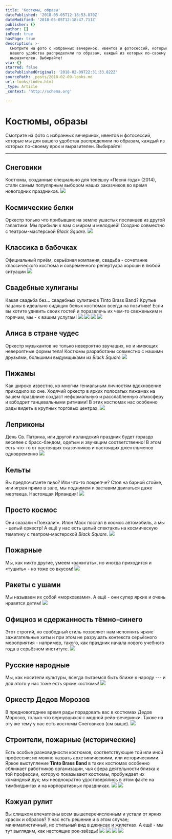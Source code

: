 ```yaml
---
title: 'Костюмы, образы'
datePublished: '2018-05-05T12:18:53.870Z'
dateModified: '2018-05-05T12:18:47.711Z'
publisher: {}
author: []
inFeed: true
hasPage: true
description: >-
  Смотрите на фото с избранных вечеринок, ивентов и фотосессий, которые мы для
  вашего удобства распределили по образам, каждый из которых по-своему ярок и
  выразителен. Выбирайте!
via: {}
starred: false
datePublishedOriginal: '2018-02-09T22:31:33.822Z'
sourcePath: _posts/2018-02-09-looks.md
url: looks/index.html
_type: Article
_context: 'http://schema.org'

---
```

# Костюмы, образы

Смотрите на фото с избранных вечеринок, ивентов и фотосессий, которые мы для вашего удобства распределили по образам, каждый из которых по-своему ярок и выразителен. Выбирайте!

---

## Снеговики

Костюмы, созданные специально для телешоу «Песня года» (2014), стали самым популярным выбором наших заказчиков во время новогодних праздников.
![](https://the-grid-user-content.s3-us-west-2.amazonaws.com/5b546099-8a29-41a4-a7b4-0bcc3cd7438e.jpg)

## Космические белки

Оркестр только что прибывших на землю ушастых посланцев из другой галактики. Мы прибыли к вам с миром и мелодией! Создано совместно с театром-мастерской _Black Square_.
![](https://the-grid-user-content.s3-us-west-2.amazonaws.com/7d6bb935-1b08-49a6-9630-df56163a321c.jpg)

## Классика в бабочках

Официальный приём, серьёзная компания, свадьба - сочетание классического костюма и современного репертуара хороши в любой ситуации
![](https://the-grid-user-content.s3-us-west-2.amazonaws.com/5c3b6bad-68f9-476a-ac66-519e9c8999db.jpg)

## Свадебные хулиганы

Какая свадьба без... свадебных хулиганов Tinto Brass Band? Крутые пацаны в идеально сидящих белых костюмах всегда на позитиве! Если вы хотите удивить своих гостей и поразвлечь их чем-то свеженьким и горячим, мы - к вашим услугам!
![](https://the-grid-user-content.s3-us-west-2.amazonaws.com/b10b8dc7-c3e9-41f5-ab91-9a9903d753d2.png)
![](https://the-grid-user-content.s3-us-west-2.amazonaws.com/6736853a-82ba-4d24-a814-420b527511ab.jpg)
![](https://the-grid-user-content.s3-us-west-2.amazonaws.com/75985161-8165-4993-8cc2-7f9df7045ee6.jpg)
![](https://the-grid-user-content.s3-us-west-2.amazonaws.com/def9697a-66d9-414e-8727-e1724f5be389.jpg)

## Алиса в стране чудес

Оркестр музыкантов не только невероятно звучащих, но и имеющих невероятные формы тела! Костюмы разработаны совместно с нашими друзьями, большими выдумщиками из _Black Square_
![](https://the-grid-user-content.s3-us-west-2.amazonaws.com/6a217fb2-76df-4fad-bcaf-a1be55064e2f.jpg)

## Пижамы

Как широко известно, ко многим гениальным личностям вдохновение приходило во сне. Ходячий оркестр в ярких полосатых пижамах на вашем празднике создаст неформальную и расслабленную атмосферу и взбодрит танцевальными ритмами! В этих костюмах нас особенно рады видеть в крупных торговых центрах.
![](https://the-grid-user-content.s3-us-west-2.amazonaws.com/909e56cf-1c98-4638-85a9-c9094a14a7a4.jpg)

## Леприконы

День Св. Патрика, или другой ирландский праздник будет гораздо веселее с брасс-бэндом, одетым и звучащим соответственно! В этом есть что-то от настоящих сказочников и настоящих джентльменов одновременно
![](https://the-grid-user-content.s3-us-west-2.amazonaws.com/3cdb8e4c-8061-4e1b-ae82-3424831a42ed.jpg)

## Кельты

Вы предпочитаете пиво? Или что-то покрепче? Стоя на барной стойке, или играя прямо в зале, мы поднимем и заставим двигаться даже мертвеца. Настоящая Ирландия!
![](https://the-grid-user-content.s3-us-west-2.amazonaws.com/6fcd6007-f12f-47d8-ad61-cbbcb1cea4d1.jpg)

## Просто космос

Они сказали «Поехали!». Илон Маск послал в космос автомобиль, а мы - целый оркестр! А ещё у нас есть целый спектакль на космическую тематику с театром-мастерской _Black Square_.
![](https://the-grid-user-content.s3-us-west-2.amazonaws.com/3102d297-bdfc-4570-a1f1-5e3e2d869340.jpg)

## Пожарные

Мы, как никто другие, умеем «зажигать», но иногда приходится и «тушить» - но тоже со вкусом!
![](https://s3-us-west-2.amazonaws.com/the-grid-img/p/cbc5dcd2f79baab14593916b0fe3e87420f47e65.jpg)

## Ракеты с ушами

Мы называем их собой «морковками». А ещё - они супер яркие и очень нравятся детям!
![](https://the-grid-user-content.s3-us-west-2.amazonaws.com/c2e7e735-6058-41b6-8b10-d9b910d064bb.jpg)

## Официоз и сдержанность тёмно-синего

Этот строгий, но свободный стиль позволяет нам исполнять яркие зажигательные хиты и при этом не разрушать контекста серьёзного мероприятия - например, такого, как праздник начала нового учебного года в серьёзном институте.
![](https://the-grid-user-content.s3-us-west-2.amazonaws.com/5cc3c39a-636a-481c-a439-8a4883090d3d.jpg)

## Русские народные

Мы, как носители культуры, всегда пытаемся быть ближе к народу --- и для этого у нас тоже есть яркие костюмы!
![](https://the-grid-user-content.s3-us-west-2.amazonaws.com/df7f237a-a916-46f3-bf41-8f86c0b12c41.jpg)

## Оркестр Дедов Морозов

В предновогоднее время рады порадовать вас в костюмах Дедов Морозов, только что вернувшихся с модной рейв-вечеринки. Также на эту же тему у нас есть костюмы Снеговиков (см выше).
![](https://the-grid-user-content.s3-us-west-2.amazonaws.com/d95491e2-566b-4702-834a-f503817bc4b5.jpg)

## Строители, пожарные (исторические)

Есть особые разновидности костюмов, соответствующие той или иной профессии; их можно назвать архетипическими, или историческими. Яркое выступление **Tinto Brass Band** в таких костюмах особенно сближает работников организации, чья сфера деятельности близка к той профессии, которую показывают костюмы, пробуждает их командный дух; мы неоднократно удостоверялись в этом факте на тимбилдингах и на корпоративных праздниках.
![](https://the-grid-user-content.s3-us-west-2.amazonaws.com/b3fd2150-e15c-4cb3-b0e0-a0405d3de8b4.jpg)
![](https://the-grid-user-content.s3-us-west-2.amazonaws.com/e78cf7a4-b4f0-462a-984c-05404bc12340.jpg)

## Кэжуал рулит

Вы слишком впечатлены всем вышеперечисленным и устали от ярких красок и образов? У нас есть решение и в этом случае; минималистичный, но стильный вид в джинсах и жилетках. А ещё - мы тут выглядим, как настоящие рок-звёзды!
![](https://the-grid-user-content.s3-us-west-2.amazonaws.com/05fd3d45-dc3c-42ed-aa3d-ccbb2f85f95c.jpg)
![](https://the-grid-user-content.s3-us-west-2.amazonaws.com/fd6882d5-e88d-44bd-bc92-bcc695bbf5ba.jpg)
![](https://the-grid-user-content.s3-us-west-2.amazonaws.com/9e13f0fd-97f0-44f4-85e7-51af7849fdfc.jpg)
![](https://the-grid-user-content.s3-us-west-2.amazonaws.com/8eb8fafa-a8c6-43c6-a635-6b900dc1656c.png)